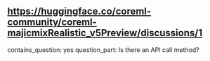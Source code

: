 ## https://huggingface.co/coreml-community/coreml-majicmixRealistic_v5Preview/discussions/1

contains_question: yes
question_part: Is there an API call method?